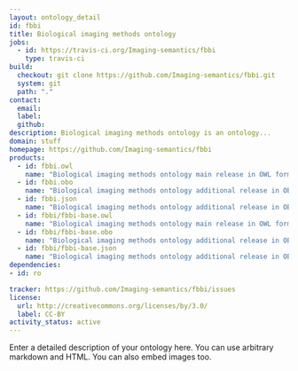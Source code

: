 ```yaml
---
layout: ontology_detail
id: fbbi
title: Biological imaging methods ontology
jobs:
  - id: https://travis-ci.org/Imaging-semantics/fbbi
    type: travis-ci
build:
  checkout: git clone https://github.com/Imaging-semantics/fbbi.git
  system: git
  path: "."
contact:
  email: 
  label: 
  github: 
description: Biological imaging methods ontology is an ontology...
domain: stuff
homepage: https://github.com/Imaging-semantics/fbbi
products:
  - id: fbbi.owl
    name: "Biological imaging methods ontology main release in OWL format"
  - id: fbbi.obo
    name: "Biological imaging methods ontology additional release in OBO format"
  - id: fbbi.json
    name: "Biological imaging methods ontology additional release in OBOJSon format"
  - id: fbbi/fbbi-base.owl
    name: "Biological imaging methods ontology main release in OWL format"
  - id: fbbi/fbbi-base.obo
    name: "Biological imaging methods ontology additional release in OBO format"
  - id: fbbi/fbbi-base.json
    name: "Biological imaging methods ontology additional release in OBOJSon format"
dependencies:
- id: ro

tracker: https://github.com/Imaging-semantics/fbbi/issues
license:
  url: http://creativecommons.org/licenses/by/3.0/
  label: CC-BY
activity_status: active
---
```


Enter a detailed description of your ontology here. You can use arbitrary markdown and HTML.
You can also embed images too.

